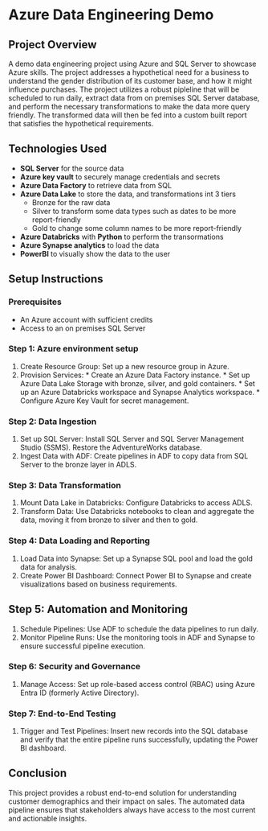 # Azure Data Engineering Demo

## Project Overview
A demo data engineering project using Azure and SQL Server to showcase Azure skills.
The project addresses a hypothetical need for a business to understand the gender distribution
of its customer base, and how it might influence purchases. The project utilizes a robust pipleline
that will be scheduled to run daily, extract data from on premises SQL Server database, and perform
the necessary transformations to make the data more query friendly.  The transformed data will then
be fed into a custom built report that satisfies the hypothetical requirements. 

## Technologies Used
* **SQL Server** for the source data
* **Azure key vault** to securely manage credentials and secrets
* **Azure Data Factory** to retrieve data from SQL 
* **Azure Data Lake** to store the data, and transformations int 3 tiers
  - Bronze for the raw data
  - Silver to transform some data types such as dates to be more report-friendly
  - Gold to change some column names to be more report-friendly 
* **Azure Databricks** with **Python** to perform the transormations
* **Azure Synapse analytics** to load the data
* **PowerBI** to visually show the data to the user

## Setup Instructions
### Prerequisites
* An Azure account with sufficient credits
* Access to an on premises SQL Server

### Step 1: Azure environment setup 
  1. Create Resource Group: Set up a new resource group in Azure.
  2. Provision Services:
    * Create an Azure Data Factory instance.
    * Set up Azure Data Lake Storage with bronze, silver, and gold containers.
    * Set up an Azure Databricks workspace and Synapse Analytics workspace.
    * Configure Azure Key Vault for secret management.
### Step 2: Data Ingestion
   1. Set up SQL Server: Install SQL Server and SQL Server Management Studio (SSMS). Restore the AdventureWorks database.
   2. Ingest Data with ADF: Create pipelines in ADF to copy data from SQL Server to the bronze layer in ADLS.
### Step 3: Data Transformation
   1. Mount Data Lake in Databricks: Configure Databricks to access ADLS.
   2. Transform Data: Use Databricks notebooks to clean and aggregate the data, moving it from bronze to silver and then to gold.
### Step 4: Data Loading and Reporting
   1. Load Data into Synapse: Set up a Synapse SQL pool and load the gold data for analysis.
   2. Create Power BI Dashboard: Connect Power BI to Synapse and create visualizations based on business requirements.
## Step 5: Automation and Monitoring
   1. Schedule Pipelines: Use ADF to schedule the data pipelines to run daily.
   2. Monitor Pipeline Runs: Use the monitoring tools in ADF and Synapse to ensure successful pipeline execution.
### Step 6: Security and Governance
   1. Manage Access: Set up role-based access control (RBAC) using Azure Entra ID (formerly Active Directory).
### Step 7: End-to-End Testing
   1. Trigger and Test Pipelines: Insert new records into the SQL database and verify that the entire pipeline runs successfully, updating the Power BI dashboard.

## Conclusion
This project provides a robust end-to-end solution for understanding customer demographics and their impact on sales. The automated data pipeline ensures that stakeholders always have access to the most current and actionable insights.
